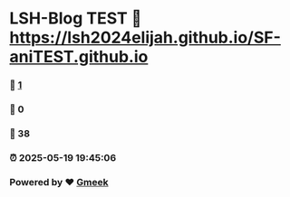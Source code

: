 # LSH-Blog TEST :link: https://lsh2024elijah.github.io/SF-aniTEST.github.io 
### :page_facing_up: [1](https://lsh2024elijah.github.io/SF-aniTEST.github.io/tag.html) 
### :speech_balloon: 0 
### :hibiscus: 38 
### :alarm_clock: 2025-05-19 19:45:06 
### Powered by :heart: [Gmeek](https://github.com/Meekdai/Gmeek)
